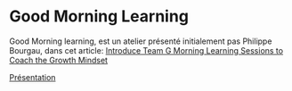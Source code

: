 # Good Morning Learning

Good Morning learning, est un atelier présenté initialement pas Philippe Bourgau, 
dans cet article: [Introduce Team G Morning Learning Sessions to Coach the Growth Mindset](https://philippe.bourgau.net/growth-mindset-coaching-turn-remote-work-commutes-into-team-learning/)


[Présentation](slides)